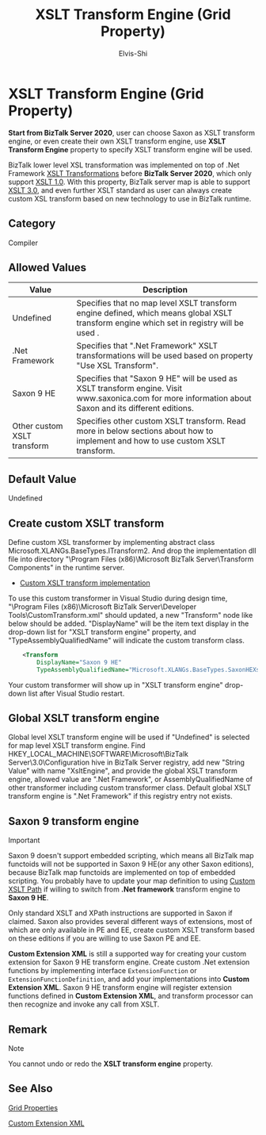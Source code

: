 ﻿---
# required metadata

title: XSLT Transform Engine (Grid Property)
description: XSLT Transform Engine (Grid Property).
author: Elvis-Shi
ms.author: elsh
manager: dougeby
ms.date: 01/06/2029
ms.topic: conceptual
ms.prod: biztalk-server
# optional metadata

#ROBOTS:

ms.reviewer: 
ms.suite:
ms.tgt_pltfrm:
ms.assetid: 
ms.custom: biztalk-2020
---

# XSLT Transform Engine (Grid Property)

**Start from BizTalk Server 2020**, user can choose Saxon as XSLT transform engine, or even create their own XSLT transform engine, use **XSLT Transform Engine** property to specify XSLT transform engine will be used.

BizTalk lower level XSL transformation was implemented on top of .Net Framework [XSLT Transformations](https://docs.microsoft.com/en-us/dotnet/standard/data/xml/xslt-transformations) before **BizTalk Server 2020**, which only support [XSLT 1.0](https://www.w3.org/TR/xslt-10/). With this property, BizTalk server map is able to support [XSLT 3.0](https://www.w3.org/TR/xslt-30/), and even further XSLT standard as user can always create custom XSL transform based on new technology to use in BizTalk runtime.

## Category

Compiler

## Allowed Values

<table>
<thead>
<tr class="header">
<th>Value</th>
<th>Description</th>
</tr>
</thead>
<tbody>
<tr class="odd">
<td>Undefined</td>
<td>Specifies that no map level XSLT transform engine defined, which means global XSLT transform engine which set in registry will be used .</td>
</tr>
<tr class="even">
<td>.Net Framework</td>
<td>Specifies that ".Net Framework" XSLT transformations will be used based on property "Use XSL Transform".</td>
</tr>
<tr class="odd">
<td>Saxon 9 HE</td>
<td>Specifies that "Saxon 9 HE" will be used as XSLT transform engine. Visit www.saxonica.com for more information about Saxon and its different editions. </td>
</tr>
<tr class="odd">
<td>Other custom XSLT transform</td>
<td>Specifies other custom XSLT transform. Read more in below sections about how to implement and how to use custom XSLT transform. </td>
</tr>
</tbody>
</table>


## Default Value

Undefined

## Create custom XSLT transform

Define custom XSL transformer by implementing abstract class Microsoft.XLANGs.BaseTypes.ITransform2. And drop the implementation dll file into directory "\Program Files (x86)\Microsoft BizTalk Server\Transform Components\" in the runtime server. 

- [Custom XSLT transform implementation](xslt-custom-transform-implementation.md)

To use this custom transformer in Visual Studio during design time, "\Program Files (x86)\Microsoft BizTalk Server\Developer Tools\CustomTransform.xml" should updated,
a new "Transform" node like below should be added. "DisplayName" will be the item text display in the drop-down list for "XSLT transform engine" property, and "TypeAssemblyQualifiedName" will indicate the custom transform class. 

```xml
	<Transform 
		DisplayName="Saxon 9 HE"
		TypeAssemblyQualifiedName="Microsoft.XLANGs.BaseTypes.SaxonHEXsltTransform, Microsoft.XLANGs.BaseTypes, Version=3.0.1.0, Culture=neutral, PublicKeyToken=31bf3856ad364e35"/>
 ```

Your custom transformer will show up in "XSLT transform engine" drop-down list after Visual Studio restart.

## Global XSLT transform engine

Global level XSLT transform engine will be used if "Undefined" is selected for map level XSLT transform engine. Find HKEY_LOCAL_MACHINE\SOFTWARE\Microsoft\BizTalk Server\3.0\Configuration hive in BizTalk Server registry, add new "String Value" with name "XsltEngine", and provide the global XSLT transform engine, allowed value are ".Net Framework", or AssemblyQualifiedName of other transformer including custom transformer class. Default global XSLT transform engine is ".Net Framework" if this registry entry not exists.

## Saxon 9 transform engine
>[!IMPORTANT]
>Saxon 9 doesn't support embedded scripting, which means all BizTalk map functoids will not be supported in Saxon 9 HE(or any other Saxon editions), because BizTalk map functoids are implemented on top of embedded scripting. You probably have to update your map definition to using [Custom XSLT Path](custom-xslt-path-grid-property.md) if willing to switch from **.Net framework** transform engine to **Saxon 9 HE**.

Only standard XSLT and XPath instructions are supported in Saxon if claimed. Saxon also provides several different ways of extensions, most of which are only available in PE and EE, create custom XSLT transform based on these editions if you are willing to use Saxon PE and EE.

**Custom Extension XML** is still a supported way for creating your custom extension for Saxon 9 HE transform engine. Create custom .Net extension functions by implementing interface `ExtensionFunction` or `ExtensionFunctionDefinition`, and add your implementations into **Custom Extension XML**.  Saxon 9 HE transform engine will register extension functions defined in **Custom Extension XML**, and transform processor can then recognize and invoke any call from XSLT.



## Remark

> [!NOTE]
> <P>You cannot undo or redo the <STRONG>XSLT transform engine</STRONG> property.</P>



## See Also

[Grid Properties](grid-properties.md)

[Custom Extension XML](custom-extension-xml-grid-property.md)

